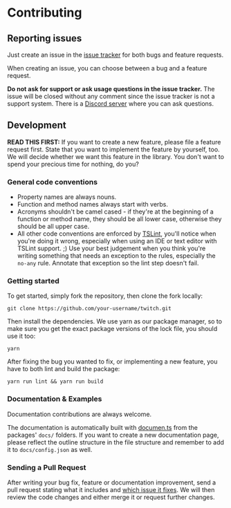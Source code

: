 # Contributing

## Reporting issues

Just create an issue in the [issue tracker](https://github.com/d-fischer/twitch/issues) for both bugs and feature requests.

When creating an issue, you can choose between a bug and a feature request.

**Do not ask for support or ask usage questions in the issue tracker.**
The issue will be closed without any comment since the issue tracker is not a support system.
There is a [Discord server](https://discord.gg/b9ZqMfz) where you can ask questions.

## Development

**READ THIS FIRST:** If you want to create a new feature, please file a feature request first. State that you want to implement the feature by yourself, too.
We will decide whether we want this feature in the library. You don't want to spend your precious time for nothing, do you?

### General code conventions

- Property names are always nouns.
- Function and method names always start with verbs.
- Acronyms shouldn't be camel cased - if they're at the beginning of a function or method name, they should be all lower case, otherwise they should be all upper case.
- All other code conventions are enforced by [TSLint](https://github.com/palantir/tslint), you'll notice when you're doing it wrong,
  especially when using an IDE or text editor with TSLint support. ;)
  Use your best judgement when you think you're writing something that needs an exception to the rules, especially the `no-any` rule. Annotate that exception so the lint step doesn't fail.

### Getting started

To get started, simply fork the repository, then clone the fork locally:

	git clone https://github.com/your-username/twitch.git

Then install the dependencies. We use yarn as our package manager, so to make sure you get the exact package versions of the lock file, you should use it too:

	yarn

After fixing the bug you wanted to fix, or implementing a new feature, you have to both lint and build the package:

	yarn run lint && yarn run build

### Documentation & Examples

Documentation contributions are always welcome.

The documentation is automatically built with [documen.ts](https://github.com/d-fischer/documen.ts) from the packages' `docs/` folders.
If you want to create a new documentation page, please reflect the outline structure in the file structure and remember to add it to `docs/config.json` as well.

### Sending a Pull Request

After writing your bug fix, feature or documentation improvement, send a pull request stating what it includes
and [which issue it fixes](https://help.github.com/articles/closing-issues-using-keywords/).
We will then review the code changes and either merge it or request further changes.
